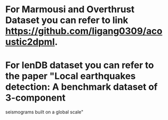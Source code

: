 # For Marmousi and Overthrust Dataset you can refer to link https://github.com/ligang0309/acoustic2dpml.
# For lenDB dataset you can refer to the paper "Local earthquakes detection: A benchmark dataset of 3-component
seismograms built on a global scale"
